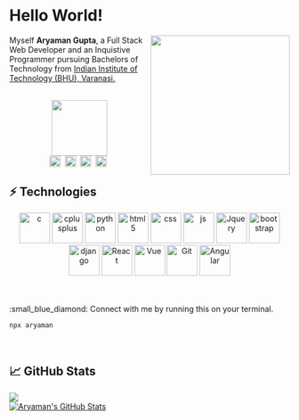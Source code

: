 <h1>Hello World!</h1>




<img align='right' src='https://media.giphy.com/media/LmNwrBhejkK9EFP504/giphy.gif' width='250"'>
<p>Myself <b>Aryaman Gupta</b>, a Full Stack Web Developer and an Inquistive Programmer pursuing Bachelors of Technology from <a href="https://www.iitbhu.ac.in/" target="blank">Indian Institute of Technology (BHU), Varanasi.</a>
<br><br>
<div align="center">
<img src="https://media.giphy.com/media/IeRdg7gLkfK1ly2mFU/giphy.gif" width="100"><br>
<a href="mailto:guptaaryaman22@gmail.com" target="blank"><img align="center" src="https://cdn.jsdelivr.net/npm/simple-icons@3.0.1/icons/gmail.svg" alt="Aryaman" height="20" width="20" /></a>&nbsp;
<a href="https://linkedin.com/in/ryaman" target="blank"><img align="center" src="https://cdn.jsdelivr.net/npm/simple-icons@3.0.1/icons/linkedin.svg" alt="ryaman" height="20" width="20" /></a>&nbsp;
<a href="https://twitter.com/_ryaman" target="blank"><img align="center" src="https://cdn.jsdelivr.net/npm/simple-icons@3.0.1/icons/twitter.svg" alt="_ryaman" height="20" width="20" /></a>&nbsp;
<a href="https://instagram.com/_ryaman" target="blank"><img align="center" src="https://cdn.jsdelivr.net/npm/simple-icons@3.0.1/icons/instagram.svg" alt="ryaman" height="20" width="20" /></a>&nbsp;
</div>
</p>

## ⚡ Technologies

<p align="center">

<img src="https://icongr.am/devicon/c-original.svg?size=92&color=currentColor" alt="c" width="55" height="55"/> 
<img src="https://icongr.am/devicon/cplusplus-original.svg?size=92&color=currentColor" alt="cplusplus" width="55" height="55"/>
<img src="https://icongr.am/devicon/python-original.svg?size=92&color=currentColor" alt="python" width="55" height="55"/> 
<img src="https://icongr.am/devicon/html5-original.svg?size=92&color=currentColor" alt="html5" width="55" height="55"/> 
<img src="https://icongr.am/devicon/css3-original.svg?size=92&color=currentColor" alt="css" width="55" height="55"/>
<img src="https://icongr.am/devicon/javascript-original.svg?size=92&color=currentColor" alt="js" width="55" height="55"/> 
<img src="https://icongr.am/devicon/jquery-original.svg?size=92&color=currentColor" alt="Jquery" width="55" height="55"/> 
<img src="https://icongr.am/devicon/bootstrap-plain-wordmark.svg?size=92&color=currentColor" alt="bootstrap" width="55" height="55"/> 
<img src="https://icongr.am/devicon/django-original.svg?size=92&color=currentColor" alt="django" width="55" height="55"/> 
<img src="https://icongr.am/devicon/react-original.svg?size=92&color=currentColor" alt="React" width="55" height="55"/> 
<img src="https://icongr.am/devicon/vuejs-original.svg?size=92&color=currentColor" alt="Vue" width="55" height="55"/> 
<img src="https://icongr.am/devicon/git-original.svg?size=92&color=currentColor" alt="Git" width="55" height="55"/>
<img src="https://icongr.am/devicon/angularjs-original.svg?size=92&color=currentColor" alt="Angular" width="55" height="55"/> 

</p>
<br>
<br>
:small_blue_diamond: Connect with me by running this on your terminal.

```bash
npx aryaman
```

<br>

## &#x1f4c8; GitHub Stats
![](https://komarev.com/ghpvc/?username=atpug22)
<br>
<a href="https://github.com/atpug22/atpug22">
  <img align="center" src="https://github-readme-stats.vercel.app/api?username=atpug22&show_icons=true&line_height=27&count_private=true&title_color=ffffff&text_color=c9cacc&icon_color=2bbc8a&bg_color=1d1f21" alt="Aryaman's GitHub Stats" />
</a>
